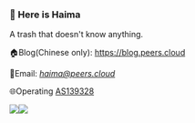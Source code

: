 ### 🎉 Here is Haima

A trash that doesn't know anything.

🏠Blog(Chinese only): https://blog.peers.cloud

📧Email: *haima@peers.cloud*

🌐Operating [AS139328](https://bgp.he.net/AS139328)

<a href="https://github.com/anuraghazra/github-readme-stats"><img style="max-width: 48%;" src="https://github-readme-stats.vercel.app/api?username=haima3&show_icons=true"><img style="max-width: 48%;" src="https://github-readme-stats.vercel.app/api/top-langs/?username=haima3&layout=compact"></a>